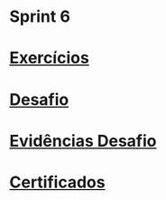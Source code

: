 # Sprint 6

# [Exercícios](https://github.com/EA-Igor/Programa-de-Bolsas-Compass-Data-Analytics---AWS/tree/main/Sprint%206/Exercicios/lambda)
# [Desafio](https://github.com/EA-Igor/Programa-de-Bolsas-Compass-Data-Analytics---AWS/tree/main/Sprint%206/Desafio)
# [Evidências Desafio](https://github.com/EA-Igor/Programa-de-Bolsas-Compass-Data-Analytics---AWS/tree/main/Sprint%206/Evidências)
# [Certificados](https://github.com/EA-Igor/Programa-de-Bolsas-Compass-Data-Analytics---AWS/tree/main/Sprint%206/Certificados)
